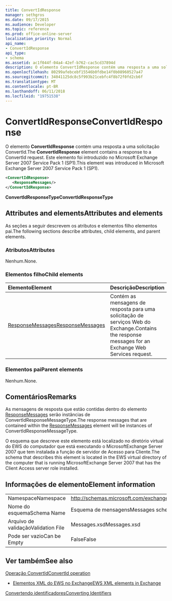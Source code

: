 ```yaml
---
title: ConvertIdResponse
manager: sethgros
ms.date: 09/17/2015
ms.audience: Developer
ms.topic: reference
ms.prod: office-online-server
localization_priority: Normal
api_name:
- ConvertIdResponse
api_type:
- schema
ms.assetid: ac1f044f-04a4-42ef-b762-cac5cd37894d
description: O elemento ConvertIdResponse contém uma resposta a uma solicitação ConvertId. Este elemento foi introduzido no Microsoft Exchange Server 2007 Service Pack 1 (SP1).
ms.openlocfilehash: 80299afebcebf15546b0fdbe14f0b08960527a47
ms.sourcegitcommit: 34041125dc8c5f993b21cebfc4f8b72f0fd2cb6f
ms.translationtype: MT
ms.contentlocale: pt-BR
ms.lasthandoff: 06/11/2018
ms.locfileid: "19751538"
---
```

# <a name="convertidresponse"></a><span data-ttu-id="a1da2-104">ConvertIdResponse</span><span class="sxs-lookup"><span data-stu-id="a1da2-104">ConvertIdResponse</span></span>

<span data-ttu-id="a1da2-105">O elemento **ConvertIdResponse** contém uma resposta a uma solicitação ConvertId.</span><span class="sxs-lookup"><span data-stu-id="a1da2-105">The **ConvertIdResponse** element contains a response to a ConvertId request.</span></span> <span data-ttu-id="a1da2-106">Este elemento foi introduzido no Microsoft Exchange Server 2007 Service Pack 1 (SP1).</span><span class="sxs-lookup"><span data-stu-id="a1da2-106">This element was introduced in Microsoft Exchange Server 2007 Service Pack 1 (SP1).</span></span> 
  
```xml
<ConvertIdResponse>
   <ResponseMessages/>
</ConvertIdResponse>
```

 <span data-ttu-id="a1da2-107">**ConvertIdResponseType**</span><span class="sxs-lookup"><span data-stu-id="a1da2-107">**ConvertIdResponseType**</span></span>
## <a name="attributes-and-elements"></a><span data-ttu-id="a1da2-108">Attributes and elements</span><span class="sxs-lookup"><span data-stu-id="a1da2-108">Attributes and elements</span></span>

<span data-ttu-id="a1da2-109">As seções a seguir descrevem os atributos e elementos filho elementos pai.</span><span class="sxs-lookup"><span data-stu-id="a1da2-109">The following sections describe attributes, child elements, and parent elements.</span></span>
  
### <a name="attributes"></a><span data-ttu-id="a1da2-110">Atributos</span><span class="sxs-lookup"><span data-stu-id="a1da2-110">Attributes</span></span>

<span data-ttu-id="a1da2-111">Nenhum.</span><span class="sxs-lookup"><span data-stu-id="a1da2-111">None.</span></span>
  
### <a name="child-elements"></a><span data-ttu-id="a1da2-112">Elementos filho</span><span class="sxs-lookup"><span data-stu-id="a1da2-112">Child elements</span></span>

|<span data-ttu-id="a1da2-113">**Elemento**</span><span class="sxs-lookup"><span data-stu-id="a1da2-113">**Element**</span></span>|<span data-ttu-id="a1da2-114">**Descrição**</span><span class="sxs-lookup"><span data-stu-id="a1da2-114">**Description**</span></span>|
|:-----|:-----|
|[<span data-ttu-id="a1da2-115">ResponseMessages</span><span class="sxs-lookup"><span data-stu-id="a1da2-115">ResponseMessages</span></span>](responsemessages.md) <br/> |<span data-ttu-id="a1da2-116">Contém as mensagens de resposta para uma solicitação de serviços Web do Exchange.</span><span class="sxs-lookup"><span data-stu-id="a1da2-116">Contains the response messages for an Exchange Web Services request.</span></span>  <br/> |
   
### <a name="parent-elements"></a><span data-ttu-id="a1da2-117">Elementos pai</span><span class="sxs-lookup"><span data-stu-id="a1da2-117">Parent elements</span></span>

<span data-ttu-id="a1da2-118">Nenhum.</span><span class="sxs-lookup"><span data-stu-id="a1da2-118">None.</span></span>
  
## <a name="remarks"></a><span data-ttu-id="a1da2-119">Comentários</span><span class="sxs-lookup"><span data-stu-id="a1da2-119">Remarks</span></span>

<span data-ttu-id="a1da2-120">As mensagens de resposta que estão contidas dentro do elemento [ResponseMessages](responsemessages.md) serão instâncias de ConvertIdResponseMessageType.</span><span class="sxs-lookup"><span data-stu-id="a1da2-120">The response messages that are contained within the [ResponseMessages](responsemessages.md) element will be instances of ConvertIdResponseMessageType.</span></span> 
  
<span data-ttu-id="a1da2-121">O esquema que descreve este elemento está localizado no diretório virtual do EWS do computador que está executando o MicrosoftExchange Server 2007 que tem instalada a função de servidor de Acesso para Cliente.</span><span class="sxs-lookup"><span data-stu-id="a1da2-121">The schema that describes this element is located in the EWS virtual directory of the computer that is running MicrosoftExchange Server 2007 that has the Client Access server role installed.</span></span>
  
## <a name="element-information"></a><span data-ttu-id="a1da2-122">Informações de elemento</span><span class="sxs-lookup"><span data-stu-id="a1da2-122">Element information</span></span>

|||
|:-----|:-----|
|<span data-ttu-id="a1da2-123">Namespace</span><span class="sxs-lookup"><span data-stu-id="a1da2-123">Namespace</span></span>  <br/> |http://schemas.microsoft.com/exchange/services/2006/messages  <br/> |
|<span data-ttu-id="a1da2-124">Nome do esquema</span><span class="sxs-lookup"><span data-stu-id="a1da2-124">Schema Name</span></span>  <br/> |<span data-ttu-id="a1da2-125">Esquema de mensagens</span><span class="sxs-lookup"><span data-stu-id="a1da2-125">Messages schema</span></span>  <br/> |
|<span data-ttu-id="a1da2-126">Arquivo de validação</span><span class="sxs-lookup"><span data-stu-id="a1da2-126">Validation File</span></span>  <br/> |<span data-ttu-id="a1da2-127">Messages.xsd</span><span class="sxs-lookup"><span data-stu-id="a1da2-127">Messages.xsd</span></span>  <br/> |
|<span data-ttu-id="a1da2-128">Pode ser vazio</span><span class="sxs-lookup"><span data-stu-id="a1da2-128">Can be Empty</span></span>  <br/> |<span data-ttu-id="a1da2-129">False</span><span class="sxs-lookup"><span data-stu-id="a1da2-129">False</span></span>  <br/> |
   
## <a name="see-also"></a><span data-ttu-id="a1da2-130">Ver também</span><span class="sxs-lookup"><span data-stu-id="a1da2-130">See also</span></span>



[<span data-ttu-id="a1da2-131">Operação ConvertId</span><span class="sxs-lookup"><span data-stu-id="a1da2-131">ConvertId operation</span></span>](convertid-operation.md)


- [<span data-ttu-id="a1da2-132">Elementos XML do EWS no Exchange</span><span class="sxs-lookup"><span data-stu-id="a1da2-132">EWS XML elements in Exchange</span></span>](ews-xml-elements-in-exchange.md)


[<span data-ttu-id="a1da2-133">Convertendo identificadores</span><span class="sxs-lookup"><span data-stu-id="a1da2-133">Converting Identifiers</span></span>](http://msdn.microsoft.com/library/a5391746-b6ef-4f48-8fc8-8255258651aa%28Office.15%29.aspx)

